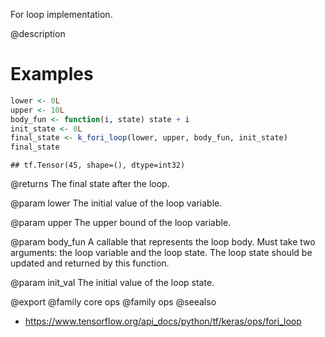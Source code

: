 For loop implementation.

@description

# Examples

```r
lower <- 0L
upper <- 10L
body_fun <- function(i, state) state + i
init_state <- 0L
final_state <- k_fori_loop(lower, upper, body_fun, init_state)
final_state
```

```
## tf.Tensor(45, shape=(), dtype=int32)
```

@returns
The final state after the loop.

@param lower
The initial value of the loop variable.

@param upper
The upper bound of the loop variable.

@param body_fun
A callable that represents the loop body. Must take two
arguments: the loop variable and the loop state. The loop state
should be updated and returned by this function.

@param init_val
The initial value of the loop state.

@export
@family core ops
@family ops
@seealso
+ <https://www.tensorflow.org/api_docs/python/tf/keras/ops/fori_loop>
